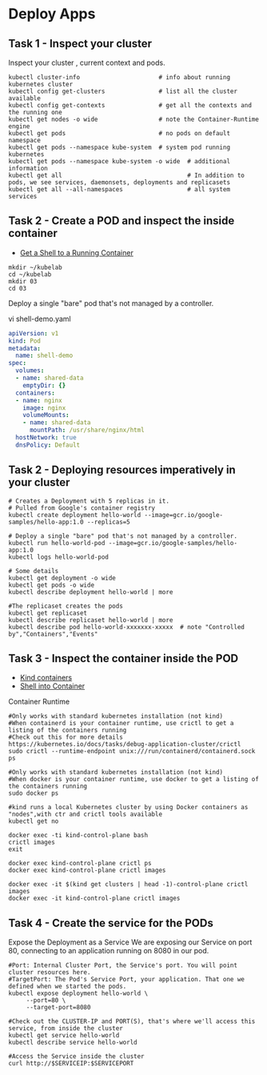 # Deploy Apps

## Task 1 - Inspect your cluster

Inspect your cluster , current context and pods.

```
kubectl cluster-info                      # info about running kubernetes cluster
kubectl config get-clusters               # list all the cluster available
kubectl config get-contexts               # get all the contexts and the running one
kubectl get nodes -o wide                 # note the Container-Runtime engine
kubectl get pods                          # no pods on default namespace
kubectl get pods --namespace kube-system  # system pod running kubernetes
kubectl get pods --namespace kube-system -o wide  # additional information
kubectl get all                                   # In addition to pods, we see services, daemonsets, deployments and replicasets
kubectl get all --all-namespaces                  # all system services
```

## Task 2 - Create a POD and inspect the inside container

- [Get a Shell to a Running Container](https://kubernetes.io/docs/tasks/debug/debug-application/get-shell-running-container/)

```
mkdir ~/kubelab
cd ~/kubelab
mkdir 03
cd 03
```

Deploy a single "bare" pod that's not managed by a controller.

vi shell-demo.yaml
```yaml
apiVersion: v1
kind: Pod
metadata:
  name: shell-demo
spec:
  volumes:
  - name: shared-data
    emptyDir: {}
  containers:
  - name: nginx
    image: nginx
    volumeMounts:
    - name: shared-data
      mountPath: /usr/share/nginx/html
  hostNetwork: true
  dnsPolicy: Default
```

## Task 2 - Deploying resources imperatively in your cluster

```
# Creates a Deployment with 5 replicas in it.
# Pulled from Google's container registry
kubectl create deployment hello-world --image=gcr.io/google-samples/hello-app:1.0 --replicas=5

# Deploy a single "bare" pod that's not managed by a controller.
kubectl run hello-world-pod --image=gcr.io/google-samples/hello-app:1.0
kubectl logs hello-world-pod

# Some details
kubectl get deployment -o wide
kubectl get pods -o wide
kubectl describe deployment hello-world | more

#The replicaset creates the pods
kubectl get replicaset
kubectl describe replicaset hello-world | more
kubectl describe pod hello-world-xxxxxxx-xxxxx  # note "Controlled by","Containers","Events"
```

## Task 3 - Inspect the container inside the POD

- [Kind containers](https://stackoverflow.com/questions/16840409/how-to-list-containers-in-docker)
- [Shell into Container](https://kubernetes.io/docs/tasks/debug/debug-application/get-shell-running-container)

Container Runtime

```
#Only works with standard kubernetes installation (not kind)
#When containerd is your container runtime, use crictl to get a listing of the containers running
#Check out this for more details https://kubernetes.io/docs/tasks/debug-application-cluster/crictl
sudo crictl --runtime-endpoint unix:///run/containerd/containerd.sock ps

#Only works with standard kubernetes installation (not kind)
#When docker is your container runtime, use docker to get a listing of the containers running
sudo docker ps

#kind runs a local Kubernetes cluster by using Docker containers as "nodes",with ctr and crictl tools available
kubectl get no

docker exec -ti kind-control-plane bash
crictl images
exit

docker exec kind-control-plane crictl ps
docker exec kind-control-plane crictl images

docker exec -it $(kind get clusters | head -1)-control-plane crictl images
docker exec -it kind-control-plane crictl images
```

## Task 4 - Create the service for the PODs

Expose the Deployment as a Service
We are exposing our Service on port 80, connecting to an application running on 8080 in our pod.

```
#Port: Internal Cluster Port, the Service's port. You will point cluster resources here.
#TargetPort: The Pod's Service Port, your application. That one we defined when we started the pods.
kubectl expose deployment hello-world \
     --port=80 \
     --target-port=8080

#Check out the CLUSTER-IP and PORT(S), that's where we'll access this service, from inside the cluster
kubectl get service hello-world
kubectl describe service hello-world

#Access the Service inside the cluster
curl http://$SERVICEIP:$SERVICEPORT
```




